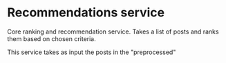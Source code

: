 # Recommendations service

Core ranking and recommendation service. Takes a list of posts and ranks them
based on chosen criteria.

This service takes as input the posts in the "preprocessed"